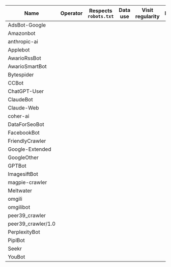 |Name               |Operator |Respects `robots.txt`  |Data use  |Visit regularity  |Description  |
|-------------------|---------|-----------------------|----------|------------------|-------------|
|AdsBot-Google      |         |                       |          |                  |             |
|Amazonbot          |         |                       |          |                  |             |
|anthropic-ai       |         |                       |          |                  |             |
|Applebot           |         |                       |          |                  |             |
|AwarioRssBot       |         |                       |          |                  |             |
|AwarioSmartBot     |         |                       |          |                  |             |
|Bytespider         |         |                       |          |                  |             |
|CCBot              |         |                       |          |                  |             |
|ChatGPT-User       |         |                       |          |                  |             |
|ClaudeBot          |         |                       |          |                  |             |
|Claude-Web         |         |                       |          |                  |             |
|coher-ai           |         |                       |          |                  |             |
|DataForSeoBot      |         |                       |          |                  |             |
|FacebookBot        |         |                       |          |                  |             |
| FriendlyCrawler   |         |                       |          |                  |             |
|Google-Extended    |         |                       |          |                  |             |
|GoogleOther        |         |                       |          |                  |             |
|GPTBot             |         |                       |          |                  |             |
|ImagesiftBot       |         |                       |          |                  |             |
|magpie-crawler     |         |                       |          |                  |             |
|Meltwater          |         |                       |          |                  |             |
|omgili             |         |                       |          |                  |             |
|omgilibot          |         |                       |          |                  |             |
|peer39_crawler     |         |                       |          |                  |             |
|peer39_crawler/1.0 |         |                       |          |                  |             |
|PerplexityBot      |         |                       |          |                  |             |
|PiplBot            |         |                       |          |                  |             |
|Seekr              |         |                       |          |                  |             |
|YouBot             |         |                       |          |                  |             |
